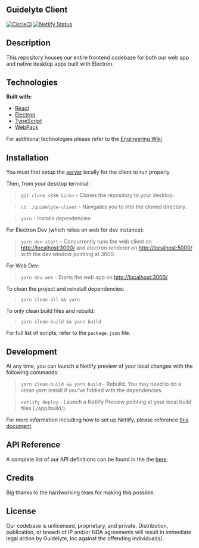 ## Guidelyte Client

[![CircleCI](https://circleci.com/gh/guidelyte/guidelyte-client/tree/master.svg?style=shield&circle-token=c8b766741eaab3f5c79aa0d1648f27315e0e9bae)](https://app.circleci.com/pipelines/github/guidelyte/guidelyte-client?branch=master)
[![Netlify Status](https://api.netlify.com/api/v1/badges/3e85e3b5-578a-495f-81b9-fc305cb37c0d/deploy-status)](https://app.netlify.com/sites/guidelyte-client/deploys)

## Description

This repository houses our entire frontend codebase for both our web app and native desktop apps built with Electron.

## Technologies

**Built with:**

- [React](https://reactjs.org)
- [Electron](https://electron.atom.io)
- [TypeScript](https://www.typescriptlang.org)
- [WebPack](https://webpack.js.org)

For additional technologies please refer to the [Engineering Wiki](https://www.notion.so/guidelyte/Frontend-a2cad29f11f94e06a44de5444b40c852)

## Installation

You must first setup the [server](https://github.com/guidelyte/guidelyte-server) locally for the client to run properly.

Then, from your desktop terminal:

> `git clone <SSH Link>` - Clones the repository to your desktop.

> `cd ./guidelyte-client` - Navigates you to into the cloned directory.

> `yarn` - Installs dependencies

For Electron Dev (which relies on web for dev instance):

> `yarn dev-start` - Concurrently runs the web client on <http://localhost:3000/> and electron renderer on <http://localhost:5000/> with the dev window pointing at 3000.

For Web Dev:

> `yarn dev-web` - Starts the web app on <http://localhost:3000/>

To clean the project and reinstall dependencies:

> `yarn clean-all && yarn`

To only clean build files and rebuild:

> `yarn clean-build && yarn build`

For full list of scripts, refer to the `package.json` file.

## Development

At any time, you can launch a Netlify preview of your local changes with the following commands:

> `yarn clean-build && yarn build` - Rebuild. You may need to do a clean yarn install if you've fiddled with the dependencies.

> `netlify deploy` - Launch a Netlify Preview pointing at your local build files (./app/build/).

For more information including how to set up Netlify, please reference [this document](https://www.notion.so/guidelyte/Netlify-9fdb8384c8c34aa5ad51a2e42a5151bd).

## API Reference

A complete list of our API definitions can be found in the the [here](https://www.notion.so/guidelyte/APIs-b857ca2e5b044bf39accd504ad768638).

## Credits

Big thanks to the hardworking team for making this possible.

## License

Our codebase is unlicensed, proprietary, and private. Distribution, publication, or breach of IP and/or NDA agreements will result in immediate legal action by Guidelyte, Inc against the offending individual(s).
